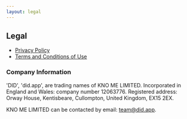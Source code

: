 ```yaml
---
layout: legal
---
```


## Legal

- [Privacy Policy](/legal/privacy-policy)
- [Terms and Conditions of Use](/legal/terms-of-use)

### Company Information

'DID', 'did.app', are trading names of KNO ME LIMITED. Incorporated in England and Wales: company number 12063776. Registered address: Orway House, Kentisbeare, Cullompton, United Kingdom, EX15 2EX.

KNO ME LIMITED can be contacted by email: [team@did.app](mailto:team@did.app).
